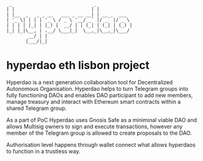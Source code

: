 ```
 _                              _             
| |                            | |            
| |__  _   _ _ __   ___ _ __ __| | __ _  ___  
| '_ \| | | | '_ \ / _ \ '__/ _` |/ _` |/ _ \ 
| | | | |_| | |_) |  __/ | | (_| | (_| | (_) |
|_| |_|\__, | .__/ \___|_|  \__,_|\__,_|\___/ 
        __/ | |                               
       |___/|_|                               
```
# hyperdao eth lisbon project


Hyperdao is a next generation collaboration tool for Decentralized Autonomous Organisation. Hyperdao helps to turn Telegram groups into fully functioning DAOs and enables DAO participant to add new members, manage treasury and interact with Ethereum smart contracts within a shared Telegram group. 

As a part of PoC Hyperdao uses Gnosis Safe as a miniminal viable DAO and allows Multisig owners to sign and execute transactions, however any member of the Telegram group is allowed to create proposals to the DAO.

Authorisation level happens through wallet connect what allows hyperdaos to function in a trustless way.
